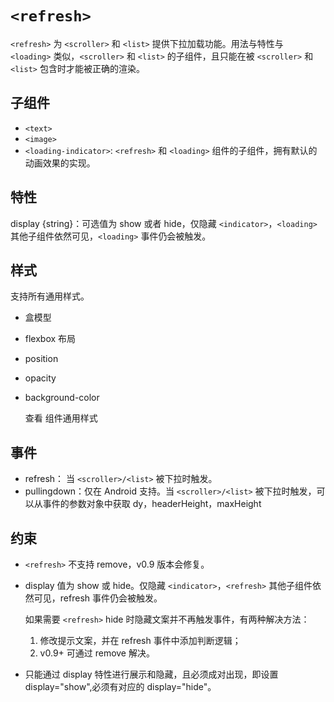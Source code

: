 # `<refresh>`

`<refresh>` 为 `<scroller>` 和 `<list>` 提供下拉加载功能。用法与特性与 `<loading>` 类似，`<scroller>` 和 `<list>` 的子组件，且只能在被 `<scroller>` 和 `<list>` 包含时才能被正确的渲染。

## 子组件

- `<text>`
- `<image>`
- `<loading-indicator>`: `<refresh>` 和 `<loading>` 组件的子组件，拥有默认的动画效果的实现。

## 特性

display {string}：可选值为 show 或者 hide，仅隐藏 `<indicator>`，`<loading>` 其他子组件依然可见，`<loading>` 事件仍会被触发。

## 样式

支持所有通用样式。

- 盒模型
- flexbox 布局
- position
- opacity
- background-color

    查看 组件通用样式

## 事件

- refresh： 当 `<scroller>/<list>` 被下拉时触发。
- pullingdown：仅在 Android 支持。当 `<scroller>/<list>` 被下拉时触发，可以从事件的参数对象中获取 dy，headerHeight，maxHeight

## 约束

- `<refresh>` 不支持 remove，v0.9 版本会修复。
- display 值为 show 或 hide。仅隐藏 `<indicator>`，`<refresh>` 其他子组件依然可见，refresh 事件仍会被触发。

    如果需要 `<refresh>` hide 时隐藏文案并不再触发事件，有两种解决方法：

    1. 修改提示文案，并在 refresh 事件中添加判断逻辑；
    2. v0.9+ 可通过 remove 解决。
    
- 只能通过 display 特性进行展示和隐藏，且必须成对出现，即设置 display="show",必须有对应的 display="hide"。


